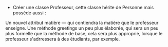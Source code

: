

* Créer une classe Professeur, cette classe hérite de Personne mais possède aussi :

Un nouvel attribut matière — qui contiendra la matière que le professeur enseigne.
Une méthode greetings un peu plus élaborée, qui sera un peu plus formelle que la méthode de base, cela sera plus approprié,
lorsque le professeur s'adrressera à des étudiants, par exemple.

